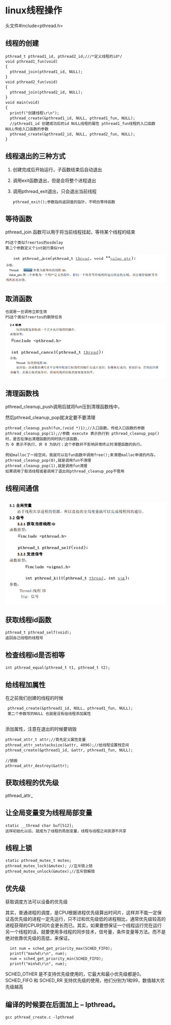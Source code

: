 # linux线程操作

头文件#include<pthread.h>

## 线程的创建

```
pthread_t pthread1_id, pthread2_id;///*定义线程的id*/
void pthread1_fun(void)
{
  pthread_join(pthread1_id, NULL);
}
void pthread2_fun(void)
{
  pthread_join(pthread2_id, NULL);
}
void main(void)
{
  printf("创建线程\r\n");
  pthread_create(&pthread1_id, NULL, pthread1_fun, NULL);
  //pthread1_id 创建成功后的id NULL线程的属性 pthread1_fun线程的入口函数 NULL传给入口函数的参数
  pthread_create(&pthread2_id, NULL, pthread2_fun, NULL);
}
```

## 线程退出的三种方式

1. 创建完成后开始运行，子函数结束后自动退出

2. 调用exit函数退出，但是会将整个进程退出

3. 调用pthread_exit退出，只会退出当前线程

   ```
   pthread_exit();参数指向返回值的指针，不明白等待函数
   ```

## 等待函数

pthread_join 函数可以用于将当前线程挂起，等待某个线程的结束

```
PS这个类似freertos的osdelay
第二个参数定义个int就行类似ret
```

![image-20220507104241975](images/linux线程操作.assets/image-20220507104241975.png)

## 取消函数

```
也就是一旦调用立即生效
PS这个类似freertos的删除任务
```

![image-20220507104401113](images/linux线程操作.assets/image-20220507104401113.png)

## 清理函数栈

pthread_cleanup_push调用后就将fun压到清理函数栈中，

然后pthread_cleanup_pop就决定要不要清理

```
pthread_cleanup_push(fun,(void *)1);//入口函数，传给入口函数的参数
pthread_cleanup_pop(1);//参数 execute 表示执行到 pthread_cleanup_pop()时，是否在弹出清理函数的同时执行该函数，
为 0 表示不执行，非 0 为执行；这个参数并不影响异常终止时清理函数的执行。

例如malloc了一段空间，我就可以在fun函数中调用free();来清理malloc申请的内存。
pthread_cleanup_pop(0),就是调用fun不清理
pthread_cleanup_pop(1),就是调用fun清理
如果调用了取消线程或者调用了退出则pthread_cleanup_pop不管用
```

## 线程间通信

```
```

![image-20220507104934702](images/linux线程操作.assets/image-20220507104934702.png)

## 获取线程id函数

```
pthread_t pthread_self(void);
返回自己线程的线程号
```

## 检查线程id是否相等

```
int pthread_equal(pthread_t t1, pthread_t t2);

```

## 给线程加属性

在之前我们创建的线程的时候

```
 pthread_create(&pthread1_id, NULL, pthread1_fun, NULL);
 第二个参数写的NULL 也就是没有给线程添加属性
 
```

添加属性，注意在退出的时候要销毁

```
pthread_attr_t attr;//首先定义属性变量
pthread_attr_setstacksize(&attr, 4096);//给线程设置栈空间
pthread_create(&pthread1_id, &attr, pthread1_fun, NULL);

//销毁
pthread_attr_destroy(&attr);
```

## 获取线程的优先级

pthread_attr_

## 让全局变量变为线程局部变量

```
static __thread char buf[512];
这样初始化以后，就成为了线程的局部变量，线程与线程之间资源不共享
```

## 线程上锁

```
static pthread_mutex_t mutex;
pthread_mutex_lock(&mutex); //互斥锁上锁
pthread_mutex_unlock(&mutex);//互斥锁解锁
```

## 优先级

获取调度方法可以设备的优先级

  其实，普通进程的调度，是CPU根据进程优先级算出时间片，这样并不能一定保证高优先级的进程一定先运行，只不过和优先级低的进程相比，通常优先级较高的进程获得的CPU时间片会更长而已。其实，如果要想保证一个线程运行完在运行另一个线程的话，就要使用多线程的同步技术，信号量，条件变量等方法。而不是绝对依靠优先级的高低，来保证。



```
  int num = sched_get_priority_max(SCHED_FIFO);
  printf("max%d\r\n", num);
  num = sched_get_priority_min(SCHED_FIFO);
  printf("min%d\r\n", num);
```

SCHED_OTHER 是不支持优先级使用的，它最大和最小优先级都是0。
SCHED_FIFO 和 SCHED_RR 支持优先级的使用，他们分别为1和99，数值越大优先级越高

## 编译的时候要在后面加上 – lpthread。

```
gcc pthread_create.c -lpthread
```



